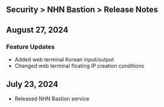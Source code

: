 
## Security > NHN Bastion > Release Notes

## August 27, 2024
### Feature Updates
* Added web terminal Korean input/output
* Changed web terminal floating IP creation conditions

## July 23, 2024
* Released NHN Bastion service
  


